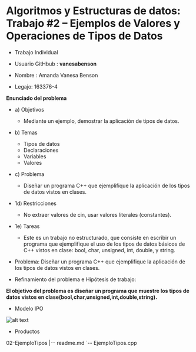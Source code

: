 # Algoritmos y Estructuras de datos: Trabajo #2 – Ejemplos de Valores y Operaciones de Tipos de Datos #

* Trabajo Individual

* Usuario GitHbub : **vanesabenson**

* Nombre : Amanda Vanesa Benson

* Legajo: 163376-4

**Enunciado del problema**

 *   a)  Objetivos
     * Mediante un ejemplo, demostrar la aplicación de tipos de datos.

*    b) Temas
     * Tipos de datos
     * Declaraciones
     * Variables
     * Valores
  
*   c) Problema
    * Diseñar un programa C++ que ejemplifique la aplicación de los tipos de datos vistos en clases.

*   1d) Restricciones
    * No extraer valores de cin, usar valores literales (constantes).

*   1e) Tareas
    * Este es un trabajo no estructurado, que consiste en escribir un programa que ejemplifique el uso de los tipos de datos básicos de C++ vistos en clase: bool, char, unsigned, int, double, y string.



 * Problema: Diseñar un programa C++ que ejemplifique la aplicación de los tipos de datos vistos en clases. 
 
 * Refinamiento del problema e Hipótesis de trabajo:

 **El objetivo del problema es diseñar un programa que muestre los tipos de datos vistos en clase(bool,char,unsigned,int,double,string).**
 


 
 * Modelo IPO 
 
  ![alt text](https://github.com/vanesabenson/AED/blob/master/02-EjemploTipos/Images/MODELO_IPO_2.png)
      
      
* Productos

02-EjemploTipos
 |-- readme.md
 `-- EjemploTipos.cpp
